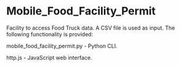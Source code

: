 # Mobile_Food_Facility_Permit

Facility to access Food Truck data.
A CSV file is used as input.
The following functionality is provided:

  mobile_food_facility_permit.py - Python CLI.
     
  http.js - JavaScript web interface.
